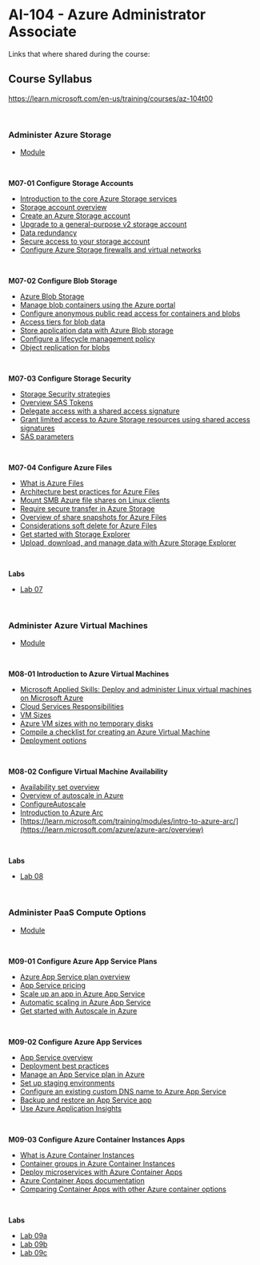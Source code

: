 # AI-104 - Azure Administrator Associate
Links that where shared during the course:

## Course Syllabus
https://learn.microsoft.com/en-us/training/courses/az-104t00

<br>

### Administer Azure Storage
- [Module](https://learn.microsoft.com/en-gb/training/paths/az-104-manage-storage/)

<br>

<B>M07-01 Configure Storage Accounts</B>
- [Introduction to the core Azure Storage services](https://learn.microsoft.com/azure/storage/common/storage-introduction?toc=%2fazure%2fstorage%2fblobs%2ftoc.json)
- [Storage account overview](https://learn.microsoft.com/azure/storage/common/storage-account-overview)
- [Create an Azure Storage account](https://learn.microsoft.com/azure/storage/common/storage-account-create)
- [Upgrade to a general-purpose v2 storage account](https://learn.microsoft.com/azure/storage/common/storage-account-upgrade)
- [Data redundancy](https://learn.microsoft.com/azure/storage/common/storage-account-upgrade)
- [Secure access to your storage account](https://learn.microsoft.com/learn/modules/secure-azure-storage-account/)
- [Configure Azure Storage firewalls and virtual networks](https://learn.microsoft.com/azure/storage/common/storage-network-security)

<br>

<B>M07-02 Configure Blob Storage</B>
- [Azure Blob Storage](https://learn.microsoft.com/azure/storage/blobs/storage-blobs-overview)
- [Manage blob containers using the Azure portal](https://learn.microsoft.com/azure/storage/blobs/blob-containers-portal)
- [Configure anonymous public read access for containers and blobs](https://learn.microsoft.com/azure/storage/blobs/anonymous-read-access-configure?tabs=portal)
- [Access tiers for blob data](https://learn.microsoft.com/en-us/azure/storage/blobs/access-tiers-overview)
- [Store application data with Azure Blob storage](https://learn.microsoft.com/learn/modules/store-app-data-with-azure-blob-storage/)
- [Configure a lifecycle management policy](https://learn.microsoft.com/azure/storage/blobs/lifecycle-management-policy-configure?tabs=azure-portal)
- [Object replication for blobs](https://learn.microsoft.com/azure/storage/blobs/object-replication-overview)

<br>

<B>M07-03 Configure Storage Security</B>
- [Storage Security strategies](https://learn.microsoft.com/en-gb/training/modules/configure-storage-security/2-review-strategies)
- [Overview SAS Tokens](https://learn.microsoft.com/en-us/shows/inside-azure-for-it/introduction-to-sas-shared-access-signature)
- [Delegate access with a shared access signature](https://learn.microsoft.com/rest/api/storageservices/delegate-access-with-shared-access-signature)
- [Grant limited access to Azure Storage resources using shared access signatures](https://learn.microsoft.com/azure/storage/common/storage-sas-overview)
- [SAS parameters](https://learn.microsoft.com/en-gb/training/modules/configure-storage-security/4-identify-uri-sas-parameters)

<br>

<B>M07-04 Configure Azure Files</B>
- [What is Azure Files](https://learn.microsoft.com/azure/storage/files/storage-files-introduction)
- [Architecture best practices for Azure Files](https://learn.microsoft.com/en-us/azure/well-architected/service-guides/azure-files?toc=%2Fazure%2Fstorage%2Ffiles%2Ftoc.json&bc=%2Fazure%2Fstorage%2Ffiles%2Fbreadcrumb%2Ftoc.json)
- [Mount SMB Azure file shares on Linux clients](https://learn.microsoft.com/azure/storage/files/storage-how-to-use-files-linux)
- [Require secure transfer in Azure Storage](https://learn.microsoft.com/azure/storage/common/storage-require-secure-transfer)
- [Overview of share snapshots for Azure Files](https://learn.microsoft.com/azure/storage/files/storage-snapshots-files)
- [Considerations soft delete for Azure Files](https://learn.microsoft.com/en-gb/training/modules/configure-azure-files-file-sync/5-implement-file-sync)
- [Get started with Storage Explorer](https://learn.microsoft.com/azure/vs-azure-tools-storage-manage-with-storage-explorer)
- [Upload, download, and manage data with Azure Storage Explorer](https://learn.microsoft.com/learn/modules/upload-download-and-manage-data-with-azure-storage-explorer/)

<br>

<B>Labs</B>
- [Lab 07](https://microsoftlearning.github.io/AZ-104-MicrosoftAzureAdministrator/Instructions/Labs/LAB_07-Manage_Azure_Storage.html)


<br>

### Administer Azure Virtual Machines
- [Module](https://learn.microsoft.com/en-gb/training/modules/configure-vnet-peering/)

<br>

<B>M08-01 Introduction to Azure Virtual Machines</B>
- [Microsoft Applied Skills: Deploy and administer Linux virtual machines on Microsoft Azure](https://learn.microsoft.com/en-gb/credentials/applied-skills/deploy-and-administer-linux-virtual-machines-on-microsoft-azure/)
- [Cloud Services Responsibilities](https://learn.microsoft.com/azure/security/fundamentals/shared-responsibility)
- [VM Sizes](https://learn.microsoft.com/azure/virtual-machines/sizes/overview?tabs=breakdownseries%2Cgeneralsizelist%2Ccomputesizelist%2Cmemorysizelist%2Cstoragesizelist%2Cgpusizelist%2Cfpgasizelist%2Chpcsizelist)
- [Azure VM sizes with no temporary disks](https://learn.microsoft.com/azure/virtual-machines/azure-vms-no-temp-disk)
- [Compile a checklist for creating an Azure Virtual Machine](https://learn.microsoft.com/en-gb/training/modules/intro-to-azure-virtual-machines/2-compile-a-checklist-for-creating-a-vm)
- [Deployment options](https://learn.microsoft.com/en-gb/training/modules/intro-to-azure-virtual-machines/4-describe-other-create-vm-options)

<br>

<B>M08-02 Configure Virtual Machine Availability</B>
- [Availability set overview](https://learn.microsoft.com/azure/virtual-machines/availability-set-overview)
- [Overview of autoscale in Azure](https://learn.microsoft.com/en-us/azure/azure-monitor/autoscale/autoscale-overview)
- [ConfigureAutoscale](https://learn.microsoft.com/azure/virtual-machine-scale-sets/virtual-machine-scale-sets-autoscale-overview)
- [Introduction to Azure Arc](https://learn.microsoft.com/training/modules/intro-to-azure-arc/)
- [https://learn.microsoft.com/training/modules/intro-to-azure-arc/](https://learn.microsoft.com/azure/azure-arc/overview)

<br>

<B>Labs</B>
- [Lab 08](https://microsoftlearning.github.io/AZ-104-MicrosoftAzureAdministrator/Instructions/Labs/LAB_08-Manage_Virtual_Machines.html)

<br>

### Administer PaaS Compute Options
- [Module](https://learn.microsoft.com/en-gb/training/paths/az-104-manage-compute-resources/)

<br>

<B>M09-01 Configure Azure App Service Plans</B>
- [Azure App Service plan overview](https://learn.microsoft.com/azure/app-service/overview-hosting-plans)
- [App Service pricing](https://azure.microsoft.com/pricing/details/app-service/windows/)
- [Scale up an app in Azure App Service](https://learn.microsoft.com/azure/app-service/manage-scale-up)
- [Automatic scaling in Azure App Service](https://learn.microsoft.com/azure/app-service/manage-automatic-scaling)
- [Get started with Autoscale in Azure](https://learn.microsoft.com/en-gb/azure/azure-monitor/autoscale/autoscale-get-started?toc=%2Fazure%2Fapp-service%2Ftoc.json)

<br>

<B>M09-02 Configure Azure App Services</B>
- [App Service overview](https://learn.microsoft.com/azure/app-service/overview)
- [Deployment best practices](https://learn.microsoft.com/azure/app-service/deploy-best-practices)
- [Manage an App Service plan in Azure](https://learn.microsoft.com/azure/app-service/app-service-plan-manage)
- [Set up staging environments](https://learn.microsoft.com/azure/app-service/web-sites-staged-publishing?toc=%2Fazure%2Fapp-service%2Ftoc.json#add-a-deployment-slot)
- [Configure an existing custom DNS name to Azure App Service](https://learn.microsoft.com/azure/app-service/app-service-web-tutorial-custom-domain?tabs=root%2Cazurecli)
- [Backup and restore an App Service app](https://learn.microsoft.com/en-gb/training/modules/configure-azure-app-services/9-backup-app-service)
- [Use Azure Application Insights](https://learn.microsoft.com/en-gb/training/modules/configure-azure-app-services/10-use-application-insights)

<br>

<B>M09-03 Configure Azure Container Instances Apps</B>
- [What is Azure Container Instances](https://learn.microsoft.com/azure/container-instances/container-instances-overview)
- [Container groups in Azure Container Instances](https://learn.microsoft.com/azure/container-instances/container-instances-container-groups)
- [Deploy microservices with Azure Container Apps](https://learn.microsoft.com/azure/architecture/example-scenario/serverless/microservices-with-container-apps)
- [Azure Container Apps documentation](https://learn.microsoft.com/azure/container-apps/)
- [Comparing Container Apps with other Azure container options](https://learn.microsoft.com/azure/container-apps/compare-options)

<br>

<B>Labs</B>
- [Lab 09a](https://microsoftlearning.github.io/AZ-104-MicrosoftAzureAdministrator/Instructions/Labs/LAB_09a-Implement_Web_Apps.html)
- [Lab 09b](https://microsoftlearning.github.io/AZ-104-MicrosoftAzureAdministrator/Instructions/Labs/LAB_09b-Implement_Azure_Container_Instances.html)
- [Lab 09c](https://microsoftlearning.github.io/AZ-104-MicrosoftAzureAdministrator/Instructions/Labs/LAB_09b-Implement_Azure_Container_Instances.html)
